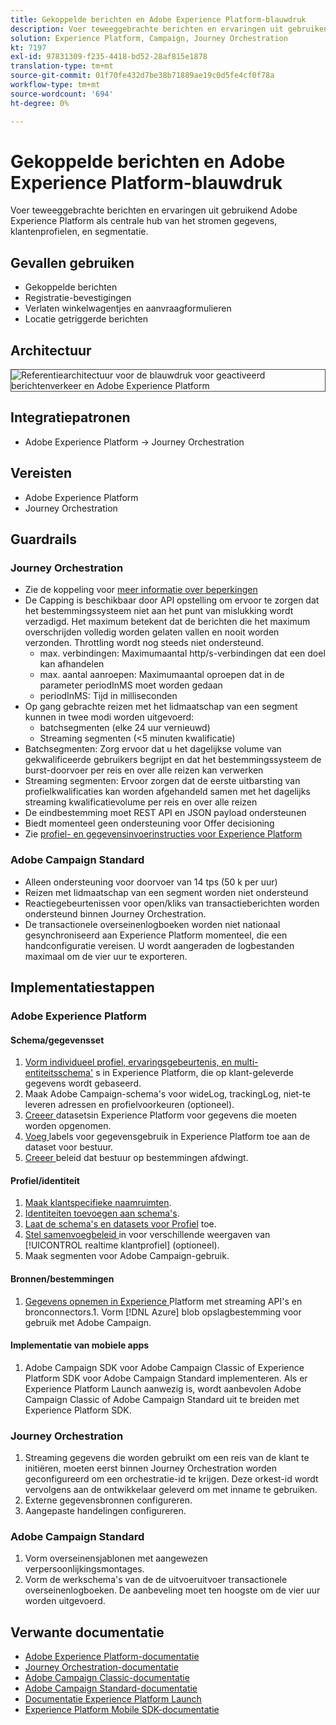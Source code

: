 ```yaml
---
title: Gekoppelde berichten en Adobe Experience Platform-blauwdruk
description: Voer teweeggebrachte berichten en ervaringen uit gebruikend Adobe Experience Platform als centrale hub van het stromen gegevens, klantenprofielen, en segmentatie.
solution: Experience Platform, Campaign, Journey Orchestration
kt: 7197
exl-id: 97831309-f235-4418-bd52-28af815e1878
translation-type: tm+mt
source-git-commit: 01f70fe432d7be38b71889ae19c0d5fe4cf0f78a
workflow-type: tm+mt
source-wordcount: '694'
ht-degree: 0%

---
```


# Gekoppelde berichten en Adobe Experience Platform-blauwdruk

Voer teweeggebrachte berichten en ervaringen uit gebruikend Adobe Experience Platform als centrale hub van het stromen gegevens, klantenprofielen, en segmentatie.

## Gevallen gebruiken

* Gekoppelde berichten
* Registratie-bevestigingen
* Verlaten winkelwagentjes en aanvraagformulieren
* Locatie getriggerde berichten

## Architectuur

<img src="assets/triggered.svg" alt="Referentiearchitectuur voor de blauwdruk voor geactiveerd berichtenverkeer en Adobe Experience Platform" style="border:1px solid #4a4a4a" />

## Integratiepatronen

* Adobe Experience Platform -> Journey Orchestration

## Vereisten

* Adobe Experience Platform
* Journey Orchestration

## Guardrails

### Journey Orchestration

* Zie de koppeling voor [meer informatie over beperkingen](https://experienceleague.adobe.com/docs/journeys/using/starting-with-journeys/limitations.html?lang=en#starting-with-journeys)
* De Capping is beschikbaar door API opstelling om ervoor te zorgen dat het bestemmingssysteem niet aan het punt van mislukking wordt verzadigd. Het maximum betekent dat de berichten die het maximum overschrijden volledig worden gelaten vallen en nooit worden verzonden. Throttling wordt nog steeds niet ondersteund.
   * max. verbindingen: Maximumaantal http/s-verbindingen dat een doel kan afhandelen
   * max. aantal aanroepen: Maximumaantal oproepen dat in de parameter periodInMS moet worden gedaan
   * periodInMS: Tijd in milliseconden
* Op gang gebrachte reizen met het lidmaatschap van een segment kunnen in twee modi worden uitgevoerd:
   * batchsegmenten (elke 24 uur vernieuwd)
   * Streaming segmenten (&lt;5 minuten kwalificatie)
* Batchsegmenten: Zorg ervoor dat u het dagelijkse volume van gekwalificeerde gebruikers begrijpt en dat het bestemmingssysteem de burst-doorvoer per reis en over alle reizen kan verwerken
* Streaming segmenten: Ervoor zorgen dat de eerste uitbarsting van profielkwalificaties kan worden afgehandeld samen met het dagelijks streaming kwalificatievolume per reis en over alle reizen
* De eindbestemming moet REST API en JSON payload ondersteunen
* Biedt momenteel geen ondersteuning voor Offer decisioning
* Zie [profiel- en gegevensinvoerinstructies voor Experience Platform](https://experienceleague.adobe.com/docs/experience-platform/profile/guardrails.html?lang=en)

### Adobe Campaign Standard

* Alleen ondersteuning voor doorvoer van 14 tps (50 k per uur)
* Reizen met lidmaatschap van een segment worden niet ondersteund
* Reactiegebeurtenissen voor open/kliks van transactieberichten worden ondersteund binnen Journey Orchestration.
* De transactionele overseinenlogboeken worden niet nationaal gesynchroniseerd aan Experience Platform momenteel, die een handconfiguratie vereisen. U wordt aangeraden de logbestanden maximaal om de vier uur te exporteren.


## Implementatiestappen

### Adobe Experience Platform

#### Schema/gegevensset

1. [Vorm individueel profiel, ervaringsgebeurtenis, en multi-entiteitsschema&#39;](https://experienceleague.adobe.com/docs/platform-learn/tutorials/schemas/create-a-schema.html) s in Experience Platform, die op klant-geleverde gegevens wordt gebaseerd.
1. Maak Adobe Campaign-schema&#39;s voor wideLog, trackingLog, niet-te leveren adressen en profielvoorkeuren (optioneel).
1. [Creeer ](https://experienceleague.adobe.com/docs/platform-learn/tutorials/data-ingestion/create-datasets-and-ingest-data.html) datasetsin Experience Platform voor gegevens die moeten worden opgenomen.
1. [Voeg ](https://experienceleague.adobe.com/docs/platform-learn/tutorials/data-governance/classify-data-using-governance-labels.html) labels voor gegevensgebruik in Experience Platform toe aan de dataset voor bestuur.
1. [Creeer ](https://experienceleague.adobe.com/docs/platform-learn/tutorials/data-governance/create-data-usage-policies.html) beleid dat bestuur op bestemmingen afdwingt.

#### Profiel/identiteit

1. [Maak klantspecifieke naamruimten](https://experienceleague.adobe.com/docs/platform-learn/tutorials/identities/label-ingest-and-verify-identity-data.html).
1. [Identiteiten toevoegen aan schema&#39;s](https://experienceleague.adobe.com/docs/platform-learn/tutorials/identities/label-ingest-and-verify-identity-data.html).
1. [Laat de schema&#39;s en datasets voor Profiel](https://experienceleague.adobe.com/docs/platform-learn/tutorials/profiles/bring-data-into-the-real-time-customer-profile.html) toe.
1. [Stel samenvoegbeleid ](https://experienceleague.adobe.com/docs/platform-learn/tutorials/profiles/create-merge-policies.html) in voor verschillende weergaven van  [!UICONTROL realtime klantprofiel]  (optioneel).
1. Maak segmenten voor Adobe Campaign-gebruik.

#### Bronnen/bestemmingen

1. [Gegevens opnemen in Experience ](https://experienceleague.adobe.com/?recommended=ExperiencePlatform-D-1-2020.1.dataingestion) Platform met streaming API&#39;s en bronconnectors.1. Vorm  [!DNL Azure] blob opslagbestemming voor gebruik met Adobe Campaign.

#### Implementatie van mobiele apps

1. Adobe Campaign SDK voor Adobe Campaign Classic of Experience Platform SDK voor Adobe Campaign Standard implementeren. Als er Experience Platform Launch aanwezig is, wordt aanbevolen Adobe Campaign Classic of Adobe Campaign Standard uit te breiden met Experience Platform SDK.


### Journey Orchestration

1. Streaming gegevens die worden gebruikt om een reis van de klant te initiëren, moeten eerst binnen Journey Orchestration worden geconfigureerd om een orchestratie-id te krijgen. Deze orkest-id wordt vervolgens aan de ontwikkelaar geleverd om met inname te gebruiken.
1. Externe gegevensbronnen configureren.
1. Aangepaste handelingen configureren.

### Adobe Campaign Standard

1. Vorm overseinensjablonen met aangewezen verpersoonlijkingsmontages.
1. Vorm de werkschema&#39;s van de de uitvoeruitvoer transactionele overseinenlogboeken. De aanbeveling moet ten hoogste om de vier uur worden uitgevoerd.


## Verwante documentatie

* [Adobe Experience Platform-documentatie](https://experienceleague.adobe.com/docs/experience-platform.html?lang=en)
* [Journey Orchestration-documentatie](https://experienceleague.adobe.com/docs/journey-orchestration.html?lang=en)
* [Adobe Campaign Classic-documentatie](https://experienceleague.adobe.com/docs/campaign-classic.html?lang=en)
* [Adobe Campaign Standard-documentatie](https://experienceleague.adobe.com/docs/campaign-standard.html?lang=en)
* [Documentatie Experience Platform Launch](https://experienceleague.adobe.com/docs/launch.html?lang=en)
* [Experience Platform Mobile SDK-documentatie](https://experienceleague.adobe.com/docs/mobile.html?lang=en)
